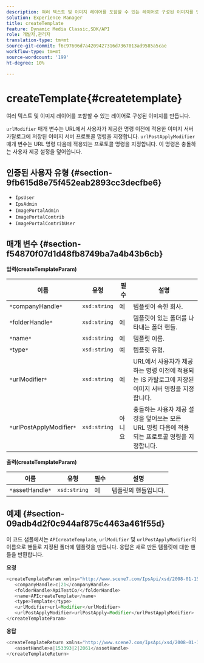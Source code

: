 ```yaml
---
description: 여러 텍스트 및 이미지 레이어를 포함할 수 있는 레이어로 구성된 이미지를 만듭니다.
solution: Experience Manager
title: createTemplate
feature: Dynamic Media Classic,SDK/API
role: 개발자,관리자
translation-type: tm+mt
source-git-commit: f6c97606d7a4209427316d7367013ad9585a5cae
workflow-type: tm+mt
source-wordcount: '199'
ht-degree: 10%

---
```



# createTemplate{#createtemplate}

여러 텍스트 및 이미지 레이어를 포함할 수 있는 레이어로 구성된 이미지를 만듭니다.

`urlModifier` 매개 변수는 URL에서 사용자가 제공한 명령 이전에 적용한 이미지 서버 카탈로그에 저장된 이미지 서버 프로토콜 명령을 지정합니다. `urlPostApplyModifier` 매개 변수는 URL 명령 다음에 적용되는 프로토콜 명령을 지정합니다. 이 명령은 충돌하는 사용자 제공 설정을 덮어씁니다.

## 인증된 사용자 유형 {#section-9fb615d8e75f452eab2893cc3decfbe6}

* `IpsUser`
* `IpsAdmin`
* `ImagePortalAdmin`
* `ImagePortalContrib`
* `ImagePortalContribUser`

## 매개 변수 {#section-f54870f07d1d48fb8749ba7a4b43b6cb}

**입력(createTemplateParam)**

| 이름 | 유형 | 필수 | 설명 |
|---|---|---|---|
| `*`companyHandle`*` | `xsd:string` | 예 | 템플릿이 속한 회사. |
| `*`folderHandle`*` | `xsd:string` | 예 | 템플릿이 있는 폴더를 나타내는 폴더 핸들. |
| `*`name`*` | `xsd:string` | 예 | 템플릿 이름. |
| `*`type`*` | `xsd:string` | 예 | 템플릿 유형. |
| `*`urlModifier`*` | `xsd:string` | 예 | URL에서 사용자가 제공하는 명령 이전에 적용되는 IS 카탈로그에 저장된 이미지 서버 명령을 지정합니다. |
| `*`urlPostApplyModifier`*` | `xsd:string` | 아니요 | 충돌하는 사용자 제공 설정을 덮어쓰는 모든 URL 명령 다음에 적용되는 프로토콜 명령을 지정합니다. |

**출력(createTemplateParam)**

| 이름 | 유형 | 필수 | 설명 |
|---|---|---|---|
| `*`assetHandle`*` | `xsd:string` | 예 | 템플릿의 핸들입니다. |

## 예제 {#section-09adb4d2f0c944af875c4463a461f55d}

이 코드 샘플에서는 `APIcreateTemplate`, `urlModifier` 및 `urlPostApplyModifier`의 이름으로 핸들로 지정된 폴더에 템플릿을 만듭니다. 응답은 새로 만든 템플릿에 대한 핸들을 반환합니다.

**요청**

```java
<createTemplateParam xmlns="http://www.scene7.com/IpsApi/xsd/2008-01-15">
   <companyHandle>c|21</companyHandle>
   <folderHandle>ApiTestCo/</folderHandle>
   <name>APIcreateTemplate</name>
   <type>Template</type>
   <urlModifier>url=Modifier</urlModifier>
   <urlPostApplyModifier>urlPostApply=Modifier</urlPostApplyModifier>
</createTemplateParam>
```

**응답**

```java
<createTemplateReturn xmlns="http://www.scene7.com/IpsApi/xsd/2008-01-15">
   <assetHandle>a|153393|2|2061</assetHandle>
</createTemplateReturn>
```

